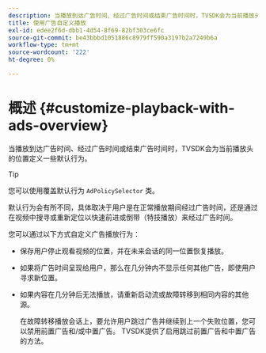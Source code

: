 ```yaml
---
description: 当播放到达广告时间、经过广告时间或结束广告时间时，TVSDK会为当前播放头的位置定义一些默认行为。
title: 使用广告自定义播放
exl-id: edee2f6d-dbb1-4d54-8f69-82bf303ce6fc
source-git-commit: be43bbbd1051886c8979ff590a3197b2a7249b6a
workflow-type: tm+mt
source-wordcount: '222'
ht-degree: 0%

---
```


# 概述 {#customize-playback-with-ads-overview}

当播放到达广告时间、经过广告时间或结束广告时间时，TVSDK会为当前播放头的位置定义一些默认行为。

>[!TIP]
>
>您可以使用覆盖默认行为 `AdPolicySelector` 类。

默认行为会有所不同，具体取决于用户是在正常播放期间经过广告时间，还是通过在视频中搜寻或重新定位以快速前进或倒带（特技播放）来经过广告时间。

您可以通过以下方式自定义广告播放行为：

* 保存用户停止观看视频的位置，并在未来会话的同一位置恢复播放。
* 如果将广告时间呈现给用户，那么在几分钟内不显示任何其他广告，即使用户寻求新位置。
* 如果内容在几分钟后无法播放，请重新启动流或故障转移到相同内容的其他源。

   在故障转移播放会话上，要允许用户跳过广告并继续到上一个失败位置，您可以禁用前置广告和/或中置广告。 TVSDK提供了启用跳过前置广告和中置广告的方法。
